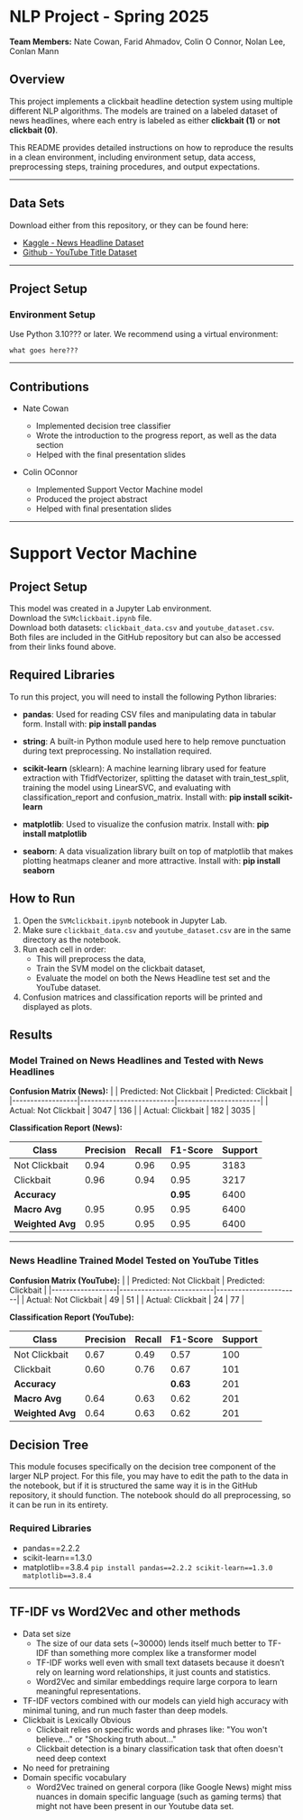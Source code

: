 # NLP Project - Spring 2025
**Team Members:** Nate Cowan, Farid Ahmadov, Colin O Connor, Nolan Lee, Conlan Mann

## Overview
This project implements a clickbait headline detection system using multiple different NLP algorithms. The models are trained on a labeled dataset of news headlines, where each entry is labeled as either **clickbait (1)** or **not clickbait (0)**.

This README provides detailed instructions on how to reproduce the results in a clean environment, including environment setup, data access, preprocessing steps, training procedures, and output expectations.

---

## Data Sets
Download either from this repository, or they can be found here:
- [Kaggle - News Headline Dataset](https://www.kaggle.com/datasets/amananandrai/clickbait-dataset)
- [Github - YouTube Title Dataset](https://github.com/kaustubh0201/Clickbait-Classification/blob/main/youtube_dataset.csv)

---

## Project Setup

### Environment Setup

Use Python 3.10??? or later. We recommend using a virtual environment:

```
what goes here???
```

---

## Contributions
- Nate Cowan
  - Implemented decision tree classifier
  - Wrote the introduction to the progress report, as well as the data section
  - Helped with the final presentation slides

- Colin OConnor
  - Implemented Support Vector Machine model
  - Produced the project abstract
  - Helped with final presentation slides
---

# Support Vector Machine

## Project Setup
This model was created in a Jupyter Lab environment.  
Download the `SVMclickbait.ipynb` file.  
Download both datasets: `clickbait_data.csv` and `youtube_dataset.csv`. Both files are included in the GitHub repository but can also be accessed from their links found above.

## Required Libraries
To run this project, you will need to install the following Python libraries:

- **pandas**: Used for reading CSV files and manipulating data in tabular form. Install with: **pip install pandas**

- **string**: A built-in Python module used here to help remove punctuation during text preprocessing. No installation required.

- **scikit-learn** (sklearn): A machine learning library used for feature extraction with TfidfVectorizer, splitting the dataset with train_test_split, training the model using LinearSVC, and evaluating with classification_report and confusion_matrix. Install with: **pip install scikit-learn**

- **matplotlib**: Used to visualize the confusion matrix. Install with: **pip install matplotlib**

- **seaborn**: A data visualization library built on top of matplotlib that makes plotting heatmaps cleaner and more attractive. Install with: **pip install seaborn**

## How to Run

1. Open the `SVMclickbait.ipynb` notebook in Jupyter Lab.
2. Make sure `clickbait_data.csv` and `youtube_dataset.csv` are in the same directory as the notebook.
3. Run each cell in order:
   - This will preprocess the data,
   - Train the SVM model on the clickbait dataset,
   - Evaluate the model on both the News Headline test set and the YouTube dataset.
4. Confusion matrices and classification reports will be printed and displayed as plots.

## Results

### Model Trained on News Headlines and Tested with News Headlines

**Confusion Matrix (News):**
|                  | Predicted: Not Clickbait | Predicted: Clickbait |
|------------------|--------------------------|-----------------------|
| Actual: Not Clickbait | 3047                     | 136                   |
| Actual: Clickbait     | 182                      | 3035                  |



**Classification Report (News):**

| Class          | Precision | Recall | F1-Score | Support |
|----------------|-----------|--------|----------|---------|
| Not Clickbait  | 0.94      | 0.96   | 0.95     | 3183    |
| Clickbait      | 0.96      | 0.94   | 0.95     | 3217    |
| **Accuracy**   |           |        | **0.95** | 6400    |
| **Macro Avg**  | 0.95      | 0.95   | 0.95     | 6400    |
| **Weighted Avg** | 0.95    | 0.95   | 0.95     | 6400    |

---

### News Headline Trained Model Tested on YouTube Titles

**Confusion Matrix (YouTube):**
|                  | Predicted: Not Clickbait | Predicted: Clickbait |
|------------------|--------------------------|-----------------------|
| Actual: Not Clickbait | 49                       | 51                    |
| Actual: Clickbait     | 24                       | 77                    |



**Classification Report (YouTube):**

| Class          | Precision | Recall | F1-Score | Support |
|----------------|-----------|--------|----------|---------|
| Not Clickbait  | 0.67      | 0.49   | 0.57     | 100     |
| Clickbait      | 0.60      | 0.76   | 0.67     | 101     |
| **Accuracy**   |           |        | **0.63** | 201     |
| **Macro Avg**  | 0.64      | 0.63   | 0.62     | 201     |
| **Weighted Avg** | 0.64    | 0.63   | 0.62     | 201     |


## Decision Tree
This module focuses specifically on the decision tree component of the larger NLP project. For this file, you may have to edit the path to the data in the notebook, but if it is structured the same way it is in the GitHub repository, it should function. The notebook should do all preprocessing, so it can be run in its entirety.

### Required Libraries
- pandas==2.2.2
- scikit-learn==1.3.0
- matplotlib==3.8.4
```pip install pandas==2.2.2 scikit-learn==1.3.0 matplotlib==3.8.4```
---

## TF-IDF vs Word2Vec and other methods
- Data set size
  - The size of our data sets (~30000) lends itself much better to TF-IDF than something more complex like a transformer model
  - TF-IDF works well even with small text datasets because it doesn’t rely on learning word relationships, it just counts and statistics.
  - Word2Vec and similar embeddings require large corpora to learn meaningful representations.
- TF-IDF vectors combined with our models can yield high accuracy with minimal tuning, and run much faster than deep models.
- Clickbait is Lexically Obvious
  - Clickbait relies on specific words and phrases like: "You won't believe..." or "Shocking truth about..."
  - Clickbait detection is a binary classification task that often doesn't need deep context
- No need for pretraining
- Domain specific vocabulary
  - Word2Vec trained on general corpora (like Google News) might miss nuances in domain specific language (such as gaming terms) that might not have been present in our Youtube data set.

